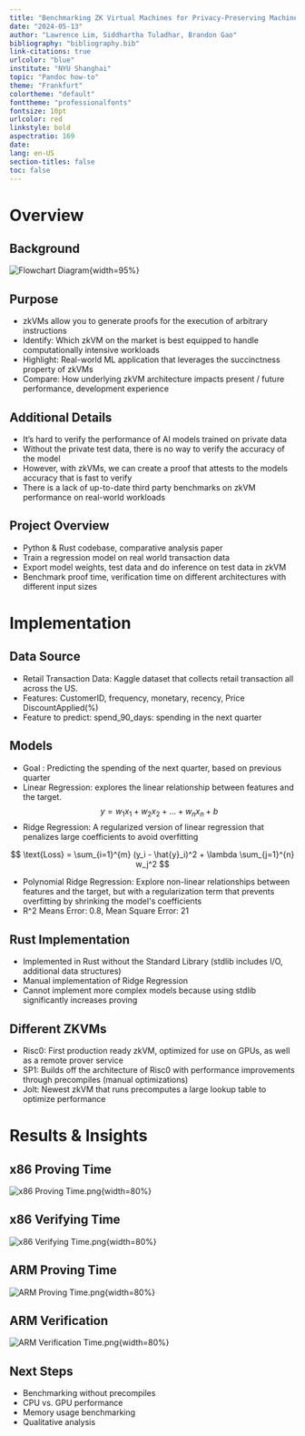 ```yaml
---
title: "Benchmarking ZK Virtual Machines for Privacy-Preserving Machine Learning Applications"
date: "2024-05-13"
author: "Lawrence Lim, Siddhartha Tuladhar, Brandon Gao"
bibliography: "bibliography.bib"
link-citations: true
urlcolor: "blue"
institute: "NYU Shanghai"
topic: "Pandoc how-to"
theme: "Frankfurt"
colortheme: "default"
fonttheme: "professionalfonts"
fontsize: 10pt
urlcolor: red
linkstyle: bold
aspectratio: 169
date:
lang: en-US
section-titles: false
toc: false
---
```


# Overview

## Background

![Flowchart Diagram](Benchmarking%20ZK%20Virtual%20Machines%20for%20Privacy-Prese%20ba4fa15d6b214cb49a7fa5ff852ffce4/Screenshot_2024-12-07_at_3.09.50_AM.png){width=95%}

## Purpose

- zkVMs allow you to generate proofs for the execution of arbitrary instructions
- Identify: Which zkVM on the market is best equipped to handle computationally intensive workloads
- Highlight: Real-world ML application that leverages the succinctness property of zkVMs
- Compare: How underlying zkVM architecture impacts present / future performance, development experience

## Additional Details

- It’s hard to verify the performance of AI models trained on private data
- Without the private test data, there is no way to verify the accuracy of the model
- However, with zkVMs, we can create a proof that attests to the models accuracy that is fast to verify
- There is a lack of up-to-date third party benchmarks on zkVM performance on real-world workloads

## Project Overview

- Python & Rust codebase, comparative analysis paper
- Train a regression model on real world transaction data
- Export model weights, test data and do inference on test data in zkVM
- Benchmark proof time, verification time on different architectures with different input sizes

# Implementation

## Data Source

- Retail Transaction Data: Kaggle dataset that collects retail transaction all across the US.
- Features: CustomerID, frequency, monetary, recency, Price DiscountApplied(%)
- Feature to predict: spend_90_days: spending in the next quarter

## Models

- Goal : Predicting the spending of the next quarter, based on previous quarter
- Linear Regression: explores the linear relationship between features and the target.
  $$
  y = w_1 x_1 + w_2 x_2 + \dots + w_n x_n + b
  $$
- Ridge Regression: A regularized version of linear regression that penalizes large coefficients to avoid overfitting

$$
\text{Loss} = \sum_{i=1}^{m} (y_i - \hat{y}_i)^2 + \lambda \sum_{j=1}^{n} w_j^2
$$

- Polynomial Ridge Regression: Explore non-linear relationships between features and the target, but with a regularization term that prevents overfitting by shrinking the model's coefficients
- R^2 Means Error: 0.8, Mean Square Error: 21

## Rust Implementation

- Implemented in Rust without the Standard Library (stdlib includes I/O, additional data structures)
- Manual implementation of Ridge Regression
- Cannot implement more complex models because using stdlib significantly increases proving 

## Different ZKVMs

- Risc0: First production ready zkVM, optimized for use on GPUs, as well as a remote prover service
- SP1: Builds off the architecture of Risc0 with performance improvements through precompiles (manual optimizations)
- Jolt: Newest zkVM that runs precomputes a large lookup table to optimize performance

# Results & Insights

## x86 Proving Time

![x86 Proving Time.png](Benchmarking%20ZK%20Virtual%20Machines%20for%20Privacy-Prese%20ba4fa15d6b214cb49a7fa5ff852ffce4/x86_Proving_Time.png){width=80%}

## x86 Verifying Time

![x86 Verifying Time.png](Benchmarking%20ZK%20Virtual%20Machines%20for%20Privacy-Prese%20ba4fa15d6b214cb49a7fa5ff852ffce4/x86_Verifying_Time.png){width=80%}

## ARM Proving Time

![ARM Proving Time.png](Benchmarking%20ZK%20Virtual%20Machines%20for%20Privacy-Prese%20ba4fa15d6b214cb49a7fa5ff852ffce4/ARM_Proving_Time.png){width=80%}

## ARM Verification

![ARM Verification Time.png](Benchmarking%20ZK%20Virtual%20Machines%20for%20Privacy-Prese%20ba4fa15d6b214cb49a7fa5ff852ffce4/ARM_Verification_Time.png){width=80%}

## Next Steps

- Benchmarking without precompiles
- CPU vs. GPU performance
- Memory usage benchmarking
- Qualitative analysis
